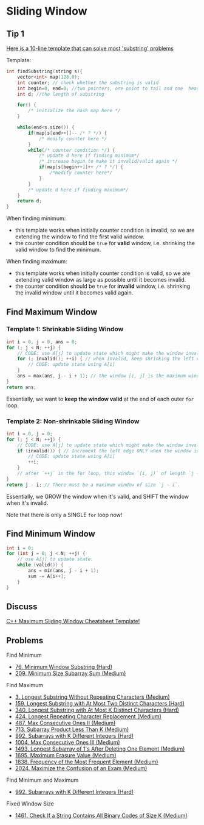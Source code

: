 # Sliding Window

## Tip 1

[Here is a 10-line template that can solve most 'substring' problems](https://leetcode.com/problems/minimum-window-substring/discuss/26808/here-is-a-10-line-template-that-can-solve-most-substring-problems)

Template:

```cpp
int findSubstring(string s){
    vector<int> map(128,0);
    int counter; // check whether the substring is valid
    int begin=0, end=0; //two pointers, one point to tail and one  head
    int d; //the length of substring

    for() {
        /* initialize the hash map here */ 
    }

    while(end<s.size()) {
        if(map[s[end++]]-- /* ? */) {
            /* modify counter here */
        }
        while(/* counter condition */) { 
            /* update d here if finding minimum*/
            /* increase begin to make it invalid/valid again */
            if(map[s[begin++]]++ /* ? */) {
                /*modify counter here*/
            }
        }  
        /* update d here if finding maximum*/
    }
    return d;
}
```

When finding minimum:

* this template works when initially counter condition is invalid, so we are extending the window to find the first valid window.
* the counter condition should be `true` for **valid** window, i.e. shrinking the valid window to find the minimum.

When finding maximum:

* this template works when initially counter condition is valid, so we are extending valid window as large as possible until it becomes invalid.
* the counter condition should be `true` for **invalid** window, i.e. shrinking the invalid window until it becomes valid again.

## Find Maximum Window

### Template 1: Shrinkable Sliding Window

```cpp
int i = 0, j = 0, ans = 0;
for (; j < N; ++j) {
    // CODE: use A[j] to update state which might make the window invalid
    for (; invalid(); ++i) { // when invalid, keep shrinking the left edge until it's valid again
        // CODE: update state using A[i]
    }
    ans = max(ans, j - i + 1); // the window [i, j] is the maximum window we've found thus far
}
return ans;
```

Essentially, we want to **keep the window valid** at the end of each outer `for` loop.

### Template 2: Non-shrinkable Sliding Window

```cpp
int i = 0, j = 0;
for (; j < N; ++j) {
    // CODE: use A[j] to update state which might make the window invalid
    if (invalid()) { // Increment the left edge ONLY when the window is invalid. In this way, the window GROWs when it's valid, and SHIFTs when it's invalid
        // CODE: update state using A[i]
        ++i;
    }
    // after `++j` in the for loop, this window `[i, j)` of length `j - i` MIGHT be valid.
}
return j - i; // There must be a maximum window of size `j - i`.
```

Essentially, we GROW the window when it's valid, and SHIFT the window when it's invalid.

Note that there is only a SINGLE `for` loop now!

## Find Minimum Window

```cpp
int i = 0;
for (int j = 0; j < N; ++j) {
    // use A[j] to update state.
    while (valid()) {
        ans = min(ans, j - i + 1);
        sum -= A[i++];
    }
}
```

## Discuss

[C++ Maximum Sliding Window Cheatsheet Template!](https://leetcode.com/problems/frequency-of-the-most-frequent-element/discuss/1175088/C%2B%2B-Maximum-Sliding-Window-Cheatsheet-Template!)

## Problems

Find Minimum

* [76. Minimum Window Substring \(Hard\)](https://leetcode.com/problems/minimum-window-substring/)
* [209. Minimum Size Subarray Sum \(Medium\)](https://leetcode.com/problems/minimum-size-subarray-sum/)

Find Maximum

* [3. Longest Substring Without Repeating Characters \(Medium\)](https://leetcode.com/problems/longest-substring-without-repeating-characters/)
* [159. Longest Substring with At Most Two Distinct Characters \(Hard\)](https://leetcode.com/problems/longest-substring-with-at-most-two-distinct-characters/)
* [340. Longest Substring with At Most K Distinct Characters \(Hard\)](https://leetcode.com/problems/longest-substring-with-at-most-k-distinct-characters/)
* [424. Longest Repeating Character Replacement (Medium)](https://leetcode.com/problems/longest-repeating-character-replacement/submissions/)
* [487. Max Consecutive Ones II (Medium)](https://leetcode.com/problems/max-consecutive-ones-ii/submissions/)
* [713. Subarray Product Less Than K (Medium)](https://leetcode.com/problems/subarray-product-less-than-k/)
* [992. Subarrays with K Different Integers (Hard)](https://leetcode.com/problems/subarrays-with-k-different-integers/)
* [1004. Max Consecutive Ones III (Medium)](https://leetcode.com/problems/max-consecutive-ones-iii/)
* [1493. Longest Subarray of 1's After Deleting One Element \(Medium\)](https://leetcode.com/problems/longest-subarray-of-1s-after-deleting-one-element/)
* [1695. Maximum Erasure Value (Medium)](https://leetcode.com/problems/maximum-erasure-value/submissions/)
* [1838. Frequency of the Most Frequent Element (Medium)](https://leetcode.com/problems/frequency-of-the-most-frequent-element/)
* [2024. Maximize the Confusion of an Exam (Medium)](https://leetcode.com/problems/maximize-the-confusion-of-an-exam/)

Find Minimum and Maximum

* [992. Subarrays with K Different Integers (Hard)](https://leetcode.com/problems/subarrays-with-k-different-integers/)

Fixed Window Size

* [1461. Check If a String Contains All Binary Codes of Size K \(Medium\)](https://leetcode.com/problems/check-if-a-string-contains-all-binary-codes-of-size-k/)

